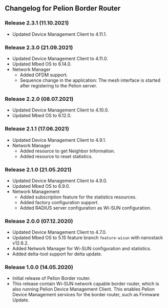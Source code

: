 ## Changelog for Pelion Border Router

### Release 2.3.1 (11.10.2021)

 - Updated Device Management Client to 4.11.1.

### Release 2.3.0 (21.09.2021)

 - Updated Device Management Client to 4.11.0.
 - Updated Mbed OS to 6.14.0.
 - Network Manager
     - Added OFDM support.
     - Sequence change in the application: The mesh interface is started after registering to the Pelion server.

### Release 2.2.0 (08.07.2021)

 - Updated Device Management Client to 4.10.0.
 - Updated Mbed OS to 6.12.0.

### Release 2.1.1 (17.06.2021)

 - Updated Device Management Client to 4.9.1.
 - Network Manager
     - Added resource to get Neighbor Information.
     - Added resource to reset statistics.

### Release 2.1.0 (21.05.2021)

 - Updated Device Management Client to 4.9.0.
 - Updated Mbed OS to 6.9.0.
 - Network Management
     - Added subscription feature for the statistics resources.
     - Added factory configuration support.
     - Added RADIUS server configuration as Wi-SUN configuration.

### Release 2.0.0 (07.12.2020)

 - Updated Device Management Client to 4.7.0.
 - Updated Mbed OS to 5.15 feature branch `feature-wisun` with nanostack v12.6.2.
 - Added Network Manager for Wi-SUN configuration and statistics.
 - Added delta-tool support for delta update.

### Release 1.0.0 (14.05.2020)

 - Initial release of Pelion Border router. 
 - This release contain Wi-SUN network capable border router, which is also running Pelion Device Management Client. This enables Pelion Device Management services for the border router, such as Firmware Update.

